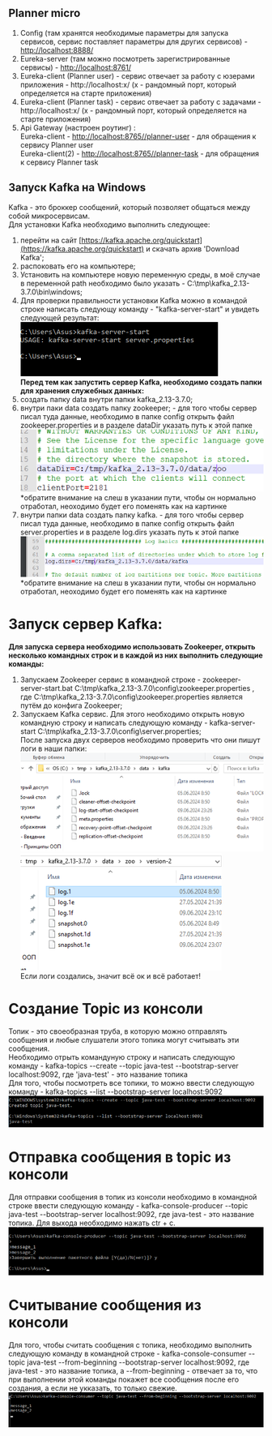 ## Planner micro

1) Config (там хранятся необходимые параметры для запуска сервисов, сервис поставляет параметры для других
   сервисов) - [http://localhost:8888/](http://localhost:8888/)
2) Eureka-server (там можно посмотреть зарегистрированные сервисы) - [http://localhost:8761/](http://localhost:8761/)
2) Eureka-client (Planner user) - сервис отвечает за работу с юзерами приложения - http://localhost:x/ (х - рандомный
   порт, который определяется на старте приложения)
3) Eureka-client (Planner task) - сервис отвечает за работу с задачами - http://localhost:x/ (х - рандомный порт,
   который определяется на старте приложения)
4) Api Gateway (настроен роутинг) :  
   Eureka-client - [http://localhost:8765//planner-user](http://localhost:8765//planner-user) - для обращения к сервису
   Planner user   
   Eureka-client(2) - [http://localhost:8765//planner-task](http://localhost:8765//planner-task) - для обращения к
   сервису Planner task

## Запуск Kafka на Windows

Kafka - это броккер сообщений, который позволяет общаться между собой микросервисам.    
Для установки Kafka необходимо выполнить следующее:
1) перейти на сайт [https://kafka.apache.org/quickstart](https://kafka.apache.org/quickstart) и скачать архив 'Download
   Kafka';
2) распоковать его на компьютере;
3) Установить на компьютере новую переменную среды, в моё случае в переменной path необходимо было указать - C:\tmp\kafka_2.13-3.7.0\bin\windows;
4) Для проверки правильности установки Kafka можно в командой строке написать следующу команду - "kafka-server-start" и увидеть следующей результат:  
   ![img.png](img.png)   
   **Перед тем как запустить сервер Kafka, необходимо создать папки для хранения служебных данных:**
1) создать папку data внутри папки kafka_2.13-3.7.0;
2) внутри паки data создать папку zookeeper; - для того чтобы сервер писал туда данные, необходимо в папке config открыть файл zookeeper.properties и в разделе dataDir указать путь к этой папке   
   ![img_1.png](img_1.png)   
   *обратите внимание на слеш в указании пути, чтобы он нормально отработал, неоходимо будет его поменять как на картинке
3) внутри папки data создать папку kafka. - для того чтобы сервер писал туда данные, необходимо в папке config открыть файл server.properties и в разделе log.dirs указать путь к этой папке   
   ![img_2.png](img_2.png)   
   *обратите внимание на слеш в указании пути, чтобы он нормально отработал, неоходимо будет его поменять как на картинке
# Запуск сервер Kafka:
**Для запуска сервера необходимо использовать Zookeeper, открыть несколько командных строк и в каждой из них выполнить следующие команды:**
1) Запускаем Zookeeper сервис в командной строке - zookeeper-server-start.bat C:\tmp\kafka_2.13-3.7.0\config\zookeeper.properties , где C:\tmp\kafka_2.13-3.7.0\config\zookeeper.properties является путём до конфига Zookeeper;
2) Запускаем Kafka сервис. Для этого необходимо открыть новую командную строку и написать следующую команду - kafka-server-start C:\tmp\kafka_2.13-3.7.0\config\server.properties;   
   После запуска двух серверов необходимо проверить что они пишут логи в наши папки:   
   ![img_3.png](img_3.png)![img_4.png](img_4.png)   
   Если логи создались, значит всё ок и всё работает!
# Создание Topic из консоли
Топик - это своеобразная труба, в которую можно отправлять сообщения и любые слушатели этого топика могут считывать эти сообщения.   
Необходимо отрыть командуную строку и написать следующую команду - kafka-topics --create --topic java-test --bootstrap-server localhost:9092, где 'java-test' - это название топика   
Для того, чтобы посмотреть все топики, то можно ввести следующую команду - kafka-topics --list --bootstrap-server localhost:9092   
![img_6.png](img_6.png)   
# Отправка сообщения в topic из консоли
Для отправки сообщения в топик из консоли необходимо в командной строке ввести следующую команду - kafka-console-producer --topic java-test --bootstrap-server localhost:9092, где java-test - это название топика. Для выхода необходимо нажать ctr + c.   
![img_5.png](img_5.png)   
# Считывание сообщения из консоли   
Для того, чтобы считать сообщения с топика, необходимо выполнить следующую команду в командной строке - kafka-console-consumer --topic java-test --from-beginning --bootstrap-server localhost:9092, где java-test - это название топика, а --from-beginning - отвечает за то, что при выполнении этой команды покажет все сообщения после его создания, а если не укказать, то только свежие.   
![img_7.png](img_7.png)

   



